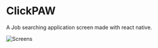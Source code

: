 # ClickPAW

A Job searching application screen made with react native.

![Screens](https://cdn.dribbble.com/users/1333371/screenshots/10926810/media/c7c8e701e9a4e735cd58baa494f770e9.jpg)